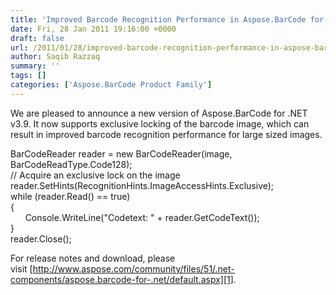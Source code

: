 ```yaml
---
title: 'Improved Barcode Recognition Performance in Aspose.BarCode for .NET 3.9'
date: Fri, 28 Jan 2011 19:16:00 +0000
draft: false
url: /2011/01/28/improved-barcode-recognition-performance-in-aspose-barcode-for-net-3-9/
author: Saqib Razzaq
summary: ''
tags: []
categories: ['Aspose.BarCode Product Family']
---
```


We are pleased to announce a new version of Aspose.BarCode for .NET v3.9. It now supports exclusive locking of the barcode image, which can result in improved barcode recognition performance for large sized images.

  

BarCodeReader reader = new BarCodeReader(image, BarCodeReadType.Code128);  
// Acquire an exclusive lock on the image  
reader.SetHints(RecognitionHints.ImageAccessHints.Exclusive);  
while (reader.Read() == true)  
{  
      Console.WriteLine("Codetext: " + reader.GetCodeText());  
}  
reader.Close();

  

For release notes and download, please visit [http://www.aspose.com/community/files/51/.net-components/aspose.barcode-for-.net/default.aspx][1].




[1]: http://www.aspose.com/community/files/51/.net-components/aspose.barcode-for-.net/default.aspx




